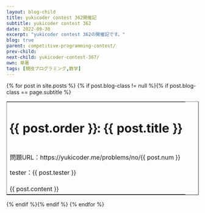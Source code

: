 ```yaml
---
layout: blog-child
title: yukicoder contest 362開催記
subtitle: yukicoder contest 362
date: 2022-09-30
excerpt: "yukicoder contest 362の開催記です。"
blog: true
parent: competitive-programming-contest/
prev-child:
next-child: yukicoder-contest-367/
own: 単著
tags: [競技プログラミング,数学]
---
```



<div>
  {% for post in site.posts %}
    {% if post.blog-class != null %}{% if post.blog-class == page.subtitle %}
      <div class="content" id="{{ post.aname }}">
        <table border="1" rules="none" cellpadding="15">
          <tr>
            <th colspan="3" align="center">
              <h1>{{ post.order }}: {{ post.title }}</h1>
            </th>
          </tr>
          <tr>
            <td>
              <p>問題URL：https://yukicoder.me/problems/no/{{ post.num }}</p>
              <p>tester：{{ post.tester }}</p>
            </td>
          </tr>
          <tr>
            <td colspan="3">
              {{ post.content }}
            </td>
          </tr>
        </table>
      </div>
    {% endif %}{% endif %}
  {% endfor %}
</div>

